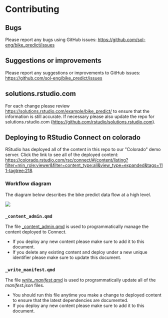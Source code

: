 # Contributing

## Bugs

Please report any bugs using GitHub issues: <https://github.com/sol-eng/bike_predict/issues>

## Suggestions or improvements

Please report any suggestions or improvements to GitHub issues: <https://github.com/sol-eng/bike_predict/issues>

## solutions.rstudio.com

For each change please review <https://solutions.rstudio.com/example/bike_predict/> to ensure that the information is still accurate. If necessary please also update the repo for solutions.rstudio.com (<https://github.com/rstudio/solutions.rstudio.com>).

## Deploying to RStudio Connect on colorado

RStudio has deployed all of the content in this repo to our "Colorado" demo server. Click the link to see all of the deployed content: <https://colorado.rstudio.com/rsc/connect/#/content/listing?filter=min_role:viewer&filter=content_type:all&view_type=expanded&tags=111-tagtree:218>.

### Workflow diagram

The diagram below describes the bike predict data flow at a high level.

![](./img/workflow.drawio.png)

### `_content_admin.qmd`

The file [_content_admin.qmd](./_content_admin.qmd) is used to programmatically manage the content deployed to Connect. 

- If you deploy any new content please make sure to add it to this document.
- If you delete any existing content and deploy under a new unique identifier please make sure to update this document.

### `_write_manifest.qmd`

The file [_write_manifest_.qmd](./_write_manifest.qmd) is used to programmatically update all of the *manifest.json* files. 

- You should run this file anytime you make a change to deployed content to ensure that the latest dependencies are documented. 
- If you deploy any new content please make sure to add it to this document.